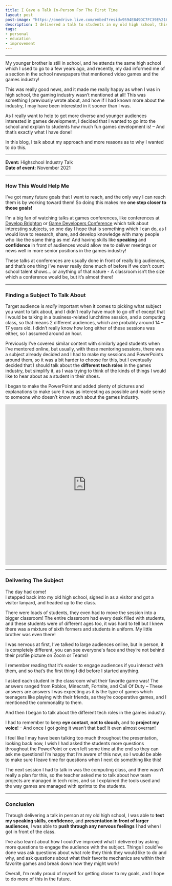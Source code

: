 ```yaml
---
title: I Gave a Talk In-Person For The First Time
layout: post
post-image: "https://onedrive.live.com/embed?resid=9594E849DC7FC39E%2161113&authkey=%21AGWtsehg1oHqZg4&width=1920&height=1634"
description: I delivered a talk to students in my old high school, this was my first time talking in front of a large audience in person, as up to this point, a lot of the stuff I had done was online due to covid!
tags:
- personal
- education
- improvement
---
```


---

My younger brother is still in school, and he attends the same high school which I used to go to a few years ago, and recently, my dad informed me of a section in the school newspapers that mentioned video games and the games industry!

This was really good news, and it made me really happy as when I was in high school, the gaming industry wasn’t mentioned at all! This was something I previously wrote about, and how if I had known more about the industry, I may have been interested in it sooner than I was.

As I really want to help to get more diverse and younger audiences interested in games development, I decided that I wanted to go into the school and explain to students how much fun games development is! – And that’s exactly what I have done!

In this blog, I talk about my approach and more reasons as to why I wanted to do this.

---

**Event:** Highschool Industry Talk  
**Date of event:** November 2021

---

### How This Would Help Me

I’ve got many future goals that I want to reach, and the only way I can reach them is by working toward them! So doing this makes me **one step closer to those goals!**

I’m a big fan of watching talks at games conferences, like conferences at [Develop Brighton](https://www.developconference.com/) or [Game Developers Conference](https://gdconf.com/) which talk about interesting subjects, so one day I hope that is something which I can do, as I would love to research, share, and develop knowledge with many people who like the same thing as me! And having skills like **speaking** and **confidence** in front of audiences would allow me to deliver meetings or news well in more senior positions in the games industry!

These talks at conferences are usually done in front of really big audiences, and that’s one thing I’ve never really done much of before if we don’t count school talent shows… or anything of that nature - A classroom isn’t the size which a conference would be, but it’s almost there!

---

### Finding a Subject To Talk About

Target audience is *really* important when it comes to picking what subject you want to talk about, and I didn’t really have much to go off of except that I would be talking in a business-related lunchtime session, and a computing class, so that means 2 different audiences, which are probably around 14 – 17 years old. I didn’t really know how long either of these sessions was either, so I assumed around an hour.

Previously I’ve covered similar content with similarly aged students when I’ve mentored online, but usually, with these mentoring sessions, there was a subject already decided and I had to make my sessions and PowerPoints around them, so it was a bit harder to choose for this, but I eventually decided that I should talk about the **different tech roles** in the games industry, but simplify it, as I was trying to think of the kinds of things I would like to hear about as a student in their shoes.

I began to make the PowerPoint and added plenty of pictures and explanations to make sure it was as interesting as possible and made sense to someone who doesn’t know much about the games industry.
<iframe src="https://onedrive.live.com/embed?cid=9594E849DC7FC39E&amp;resid=9594E849DC7FC39E%2156794&amp;authkey=AJv09X9s28c8CPU&amp;em=2&amp;wdAr=1.7777777777777777" width="100%" height="500px" frameborder="0">This is an embedded <a target="_blank" href="https://office.com">Microsoft Office</a> presentation, powered by <a target="_blank" href="https://office.com/webapps">Office</a>.</iframe>

---

### Delivering The Subject

The day had come!  
I stepped back into my old high school, signed in as a visitor and got a visitor lanyard, and headed up to the class.

There were loads of students, they even had to move the session into a bigger classroom! The entire classroom had every desk filled with students, and these students were of different ages too, it was hard to tell but I knew there was a mixture of sixth formers and students in uniform. My little brother was even there!

I was nervous at first, I’ve talked to large audiences online, but in person, it is completely different, you can see everyone's face and they’re not behind their profile picture on Zoom or Teams!

I remember reading that it’s easier to engage audiences if you interact with them, and so that’s the first thing I did before I started anything.

I asked each student in the classroom what their favorite game was! The answers ranged from Roblox, Minecraft, Fortnite, and Call Of Duty – These answers are answers I was expecting as it is the type of games which teenagers like playing with their friends, as they’re cooperative games, and I mentioned the commonality to them.

And then I began to talk about the different tech roles in the games industry.

I had to remember to keep **eye contact**, **not to slouch**, and to **project my voice**! – And once I got going it wasn’t that bad! It even almost overran!

I feel like I may have been talking too much throughout the presentation, looking back now, I wish I had asked the students more questions throughout the PowerPoint or even left some time at the end so they can ask me questions! I’m happy that I’m aware of this now, so I would be able to make sure I leave time for questions when I next do something like this!

The next session I had to talk in was the computing class, and there wasn’t really a plan for this, so the teacher asked me to talk about how team projects are managed in tech roles, and so I explained the tools used and the way games are managed with sprints to the students.

---

### Conclusion

Through delivering a talk in person at my old high school, I was able to **test my speaking skills**, **confidence**, and **presentation in front of larger audiences**, I was able to **push through any nervous feelings** I had when I got in front of the class.

I’ve also learnt about how I could’ve improved what I delivered by asking more questions to engage the audience with the subject. Things I could’ve done was ask questions about what role they think they would like to do and why, and ask questions about what their favorite mechanics are within their favorite games and break down how they might work!

Overall, I’m really proud of myself for getting closer to my goals, and I hope to do more of this in the future.